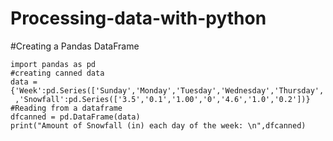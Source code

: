 # Processing-data-with-python

#Creating a Pandas DataFrame

```
import pandas as pd
#creating canned data
data = {'Week':pd.Series(['Sunday','Monday','Tuesday','Wednesday','Thursday','Friday','Saturday'])
 ,'Snowfall':pd.Series(['3.5','0.1','1.00','0','4.6','1.0','0.2'])}
#Reading from a dataframe
dfcanned = pd.DataFrame(data)
print("Amount of Snowfall (in) each day of the week: \n",dfcanned)
```

